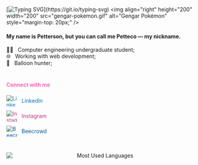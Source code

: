 [![Typing SVG](https://readme-typing-svg.demolab.com?font=Fira+Code&pause=1000&color=6F35C1&vCenter=true&width=800&height=60&lines=hey+there%2C+i'm+petteco.)](https://git.io/typing-svg)
<img align="right" height="200" width="200" src="gengar-pokemon.gif" alt="Gengar Pokémon" style="margin-top: 20px;" />
<p align="left">
  <h4>My name is Petterson, but you can call me Petteco — my nickname.</h4>
  👩‍💻&nbsp;&nbsp;&nbsp;Computer engineering undergraduate student; <br>
  🌐&nbsp;&nbsp;&nbsp;Working with web development; <br>
  🎈&nbsp;&nbsp;&nbsp;Balloon hunter; <br>
</p>

<h4 style="color: #ff66b2; margin-top: 40px;">Connect with me</h4>

<ul style="list-style: none; padding: 0; margin: 0;">
  <li style="margin-bottom: 10px;">
    <a href="https://www.linkedin.com/in/petterson-sousa-83a816314/" target="blank" style="text-decoration: none; color: #0077b5; display: flex; align-items: center;">
      <img src="https://raw.githubusercontent.com/maurodesouza/profile-readme-generator/master/src/assets/icons/social/linkedin/default.svg" width="30" height="30" alt="LinkedIn logo" style="margin-right: 10px;" />
      LinkedIn
    </a>
  </li>
  <li style="margin-bottom: 10px;">
    <a href="https://www.instagram.com/petteco_" target="blank" style="text-decoration: none; color: #c13584; display: flex; align-items: center;">
      <img src="https://raw.githubusercontent.com/maurodesouza/profile-readme-generator/master/src/assets/icons/social/instagram/default.svg" width="30" height="30" alt="Instagram logo" style="margin-right: 10px;" />
      Instagram
    </a>
  </li>
  <li>
    <a href="https://judge.beecrowd.com/pt/profile/627352" target="blank" style="text-decoration: none; color: #005b96; display: flex; align-items: center;">
      <img src="https://raw.githubusercontent.com/gabsereniski/gabsereniski/66360813df627e7ea26213aeb6965f0fd631a723/beecrowdlogo.svg" width="30" height="30" alt="Beecrowd logo" style="margin-right: 10px;" />
      Beecrowd
    </a>
  </li>
</ul>

<p align="center" style="margin-top: 40px; display: flex; justify-content: center; gap: 20px;">
  <img src="https://github-readme-stats.vercel.app/api/top-langs/?username=Pettecco&layout=compact&theme=radical" alt="Most Used Languages" width="550" height="180" />
</p>

